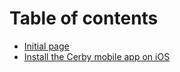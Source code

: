 # Table of contents

* [Initial page](README.md)
* [Install the Cerby mobile app on iOS](install-the-cerby-mobile-app-on-ios.md)
